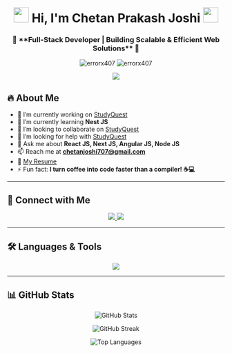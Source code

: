 <h1 align="center">
  <img src="https://media.giphy.com/media/hvRJCLFzcasrR4ia7z/giphy.gif" width="35"> 
  Hi, I'm Chetan Prakash Joshi
  <img src="https://media.giphy.com/media/hvRJCLFzcasrR4ia7z/giphy.gif" width="35">
</h1>

<h3 align="center">🚀 **Full-Stack Developer | Building Scalable & Efficient Web Solutions** 🚀</h3>

<p align="center">
  <img src="https://komarev.com/ghpvc/?username=errorx407&label=Profile%20views&color=0e75b6&style=flat" alt="errorx407" />
  <img src="https://github-profile-trophy.vercel.app/?username=errorx407&row=1&theme=onedark" alt="errorx407" />
</p>

<p align="center">
  <img src="https://github.com/ashutosh00710/github-readme-animations/blob/main/github-user-contribution-grid-snake.svg" />
</p>

## 🔥 About Me
- 🔭 I’m currently working on [StudyQuest](https://jeefuse.vercel.app/)
- 🌱 I’m currently learning **Nest JS**
- 👯 I’m looking to collaborate on [StudyQuest](https://jeefuse.vercel.app/)
- 🤝 I’m looking for help with [StudyQuest](https://jeefuse.vercel.app/)
- 💬 Ask me about **React JS, Next JS, Angular JS, Node JS**
- 📫 Reach me at **chetanjoshi707@gmail.com**
- 📄 [My Resume](https://drive.google.com/file/d/11HAMmtsZsvghoS-Ipx0TuOQj5JoA1omO/view?usp=sharing)
- ⚡ Fun fact: **I turn coffee into code faster than a compiler! ☕💻**

---

## 📡 Connect with Me
<p align="center">
  <a href="https://linkedin.com/in/chetan-prakash-joshi-3745922a7" target="blank">
    <img src="https://img.shields.io/badge/LinkedIn-0A66C2?style=for-the-badge&logo=linkedin&logoColor=white" />
  </a>
  <a href="https://instagram.com/error407official" target="blank">
    <img src="https://img.shields.io/badge/Instagram-E4405F?style=for-the-badge&logo=instagram&logoColor=white" />
  </a>
</p>

---

## 🛠️ Languages & Tools
<p align="center">
  <img src="https://skillicons.dev/icons?i=angular,css,docker,express,figma,firebase,git,html,js,mongodb,mysql,nestjs,nextjs,nodejs,postgres,postman,react,redis,tailwind,ts&perline=7" />
</p>

---

## 📊 GitHub Stats
<p align="center">
  <img src="https://github-readme-stats.vercel.app/api?username=errorx407&show_icons=true&theme=radical" alt="GitHub Stats" />
</p>

<p align="center">
  <img src="https://github-readme-streak-stats.herokuapp.com/?user=errorx407&theme=radical" alt="GitHub Streak" />
</p>

<p align="center">
  <img src="https://github-readme-stats.vercel.app/api/top-langs/?username=errorx407&layout=compact&theme=radical" alt="Top Languages" />
</p>
